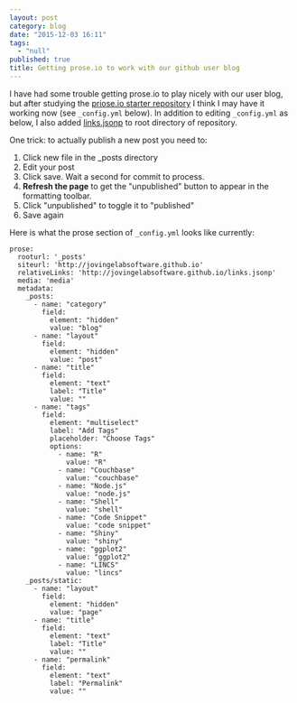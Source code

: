```yaml
---
layout: post
category: blog
date: "2015-12-03 16:11"
tags: 
  - "null"
published: true
title: Getting prose.io to work with our github user blog
---
```




I have had some trouble getting prose.io to play nicely with our user blog, but after studying the [priose.io starter repository](https://github.com/prose/starter) I think I may have it working now (see `_config.yml` below).  In addition to editing `_config.yml` as below, I also added [links.jsonp](https://github.com/JovingeLabSoftware/JovingeLabSoftware.github.io/blob/master/links.jsonp) to root directory of repository.

One trick: to actually publish a new post you need to:

1.  Click new file in the \_posts directory
2.  Edit your post
3.  Click save.  Wait a second for commit to process.
4.  **Refresh the page** to get the "unpublished" button to appear in the formatting toolbar.
5.  Click "unpublished" to toggle it to "published"
6.  Save again


Here is what the prose section of `_config.yml` looks like currently:

```
prose:
  rooturl: '_posts'
  siteurl: 'http://jovingelabsoftware.github.io'
  relativeLinks: 'http://jovingelabsoftware.github.io/links.jsonp'
  media: 'media'
  metadata:
    _posts:
      - name: "category"
        field:
          element: "hidden"
          value: "blog"
      - name: "layout"
        field:
          element: "hidden"
          value: "post"
      - name: "title"
        field:
          element: "text"
          label: "Title"
          value: ""
      - name: "tags"
        field:
          element: "multiselect"
          label: "Add Tags"
          placeholder: "Choose Tags"
          options:
            - name: "R"
              value: "R"
            - name: "Couchbase"
              value: "couchbase"
            - name: "Node.js"
              value: "node.js"
            - name: "Shell"
              value: "shell"
            - name: "Code Snippet"
              value: "code snippet"
            - name: "Shiny"
              value: "shiny"
            - name: "ggplot2"
              value: "ggplot2"
            - name: "LINCS"
              value: "lincs"
    _posts/static:
      - name: "layout"
        field:
          element: "hidden"
          value: "page"
      - name: "title"
        field:
          element: "text"
          label: "Title"
          value: ""
      - name: "permalink"
        field:
          element: "text"
          label: "Permalink"
          value: ""
```
